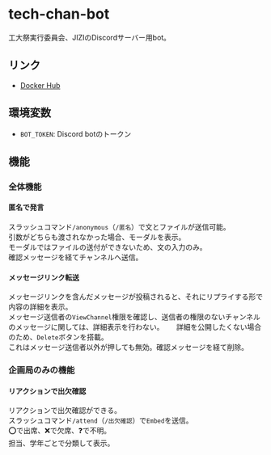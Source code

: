 # tech-chan-bot

工大祭実行委員会、JIZIのDiscordサーバー用bot。

## リンク

- [Docker Hub](https://hub.docker.com/r/sheat/tech-chan-bot)

## 環境変数

- `BOT_TOKEN`: Discord botのトークン

## 機能

### 全体機能

#### 匿名で発言

スラッシュコマンド`/anonymous`（`/匿名`）で文とファイルが送信可能。  
引数がどちらも渡されなかった場合、モーダルを表示。  
モーダルではファイルの送付ができないため、文の入力のみ。  
確認メッセージを経てチャンネルへ送信。  

#### メッセージリンク転送

メッセージリンクを含んだメッセージが投稿されると、それにリプライする形で内容の詳細を表示。  
メッセージ送信者の`ViewChannel`権限を確認し、送信者の権限のないチャンネルのメッセージに関しては、詳細表示を行わない。　　
詳細を公開したくない場合のため、`Delete`ボタンを搭載。  
これはメッセージ送信者以外が押しても無効。確認メッセージを経て削除。

### 企画局のみの機能

#### リアクションで出欠確認

リアクションで出欠確認ができる。  
スラッシュコマンド`/attend`（`/出欠確認`）で`Embed`を送信。  
⭕️で出席、❌で欠席、❓で不明。  
担当、学年ごとで分類して表示。
